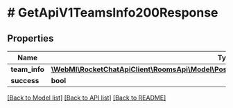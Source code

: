 # # GetApiV1TeamsInfo200Response

## Properties

Name | Type | Description | Notes
------------ | ------------- | ------------- | -------------
**team_info** | [**\WebMI\RocketChatApiClient\RoomsApi\Model\PostApiV1ChannelsConvertToTeam200ResponseTeam**](PostApiV1ChannelsConvertToTeam200ResponseTeam.md) |  | [optional]
**success** | **bool** |  | [optional]

[[Back to Model list]](../../README.md#models) [[Back to API list]](../../README.md#endpoints) [[Back to README]](../../README.md)
